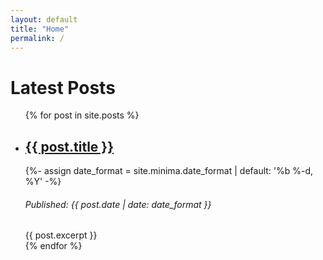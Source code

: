 ```yaml
---
layout: default
title: "Home"
permalink: /
---
```


<h1>Latest Posts</h1>

<ul>
    {% for post in site.posts %}
    <li><h2><a href="{{ post.url }}">{{ post.title }}</a></h2>
        {%- assign date_format = site.minima.date_format | default: '%b %-d, %Y' -%}
        <h6>Published: {{ post.date | date: date_format }}</h6>
        {{ post.excerpt }}
    </li>
    {% endfor %}
</ul>
